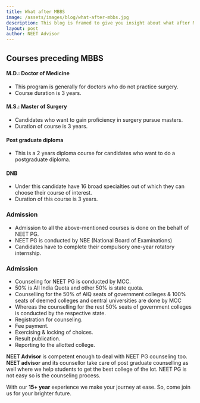 ```yaml
---
title: What after MBBS
image: /assets/images/blog/what-after-mbbs.jpg
description: This blog is framed to give you insight about what after MBBS you should pursue. Here we’ll be talking about options which candidate can avail after completing MBBS.
layout: post
author: NEET Advisor
---
```

## **Courses preceding MBBS**

#### M.D.: Doctor of Medicine
- This program is generally for doctors who do not practice surgery.
- Course duration is 3 years.

#### M.S.: Master of Surgery
- Candidates who want to gain proficiency in surgery pursue masters.
- Duration of course is 3 years. 

#### Post graduate diploma
- This is a 2 years diploma course for candidates who want to do a postgraduate diploma.

#### DNB
- Under this candidate have 16 broad specialties out of which they can choose their course of interest.
- Duration of this course is 3 years.


### Admission
- Admission to all the above-mentioned courses is done on the behalf of NEET PG.
- NEET PG is conducted by NBE (National Board of Examinations)
- Candidates have to complete their compulsory one-year rotatory internship.

### Admission
- Counseling for NEET PG is conducted by MCC.
- 50% is All India Quota and other 50% is state quota.
- Counselling for the 50% of AIQ seats of government colleges & 100% seats of deemed colleges and central universities are done by MCC
- Whereas the counselling for the rest 50% seats of government colleges is conducted by the respective state.
- Registration for counseling.
- Fee payment.
- Exercising & locking of choices.
- Result publication.
- Reporting to the allotted college.

**NEET Advisor** is competent enough to deal with NEET PG counseling too.
**NEET advisor** and its counsellor take care of post graduate counselling as well where we help students to get the best college of the lot. NEET PG is not easy so is the counseling process.

With our **15+ year** experience we make your journey at ease. So, come join us for your brighter future.
